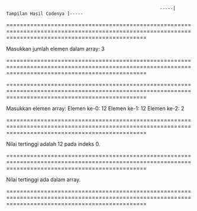                                                               -----[ Tampilan Hasil Codenya ]-----

=====================================================================================================================================================

Masukkan jumlah elemen dalam array: 3

=====================================================================================================================================================

=====================================================================================================================================================

Masukkan elemen array:
Elemen ke-0: 12
Elemen ke-1: 12
Elemen ke-2: 2

=====================================================================================================================================================

Nilai tertinggi adalah 12 pada indeks 0.

=====================================================================================================================================================

Nilai tertinggi ada dalam array.

=====================================================================================================================================================
